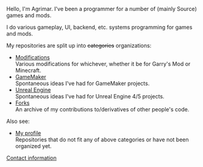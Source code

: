 Hello, I'm Agrimar. I've been a programmer for a number of (mainly Source) games and mods.

I do various gameplay, UI, backend, etc. systems programming for games and mods.

My repositories are split up into ~~categories~~ organizations:

- [Modifications](https://github.com/AG-Modifications)  
  Various modifications for whichever, whether it be for Garry's Mod or Minecraft.
- [GameMaker](https://github.com/AG-GameMaker)  
  Spontaneous ideas I've had for GameMaker projects.
- [Unreal Engine](https://github.com/AG-UnrealEngine)  
  Spontaneous ideas I've had for Unreal Engine 4/5 projects.
- [Forks](https://github.com/AG-Forks)  
  An archive of my contributions to/derivatives of other people's code.

Also see:

- [My profile](https://github.com/AgentAgrimartab=repositories)  
  Repositories that do not fit any of above categories or have not been organized yet.

[Contact information](https://yal.cc/about/)